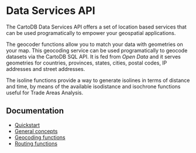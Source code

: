# Data Services API

The CartoDB Data Services API offers a set of location based services that can be used programatically to empower your geospatial applications.

The geocoder functions allow you to match your data with geometries on your map. This geocoding service can be used programatically to geocode datasets via the CartoDB SQL API. It is fed from _Open Data_ and it serves geometries for countries, provinces, states, cities, postal codes, IP addresses and street addresses.

The isoline functions provide a way to generate isolines in terms of distance and time, by means of the available isodistance and isochrone functions useful for Trade Areas Analysis.

## Documentation

* [Quickstart](quickstart.md)
* [General concepts](general_concepts.md)
* [Geocoding functions](geocoding_functions.md)
* [Routing functions](routing_functions.md)
